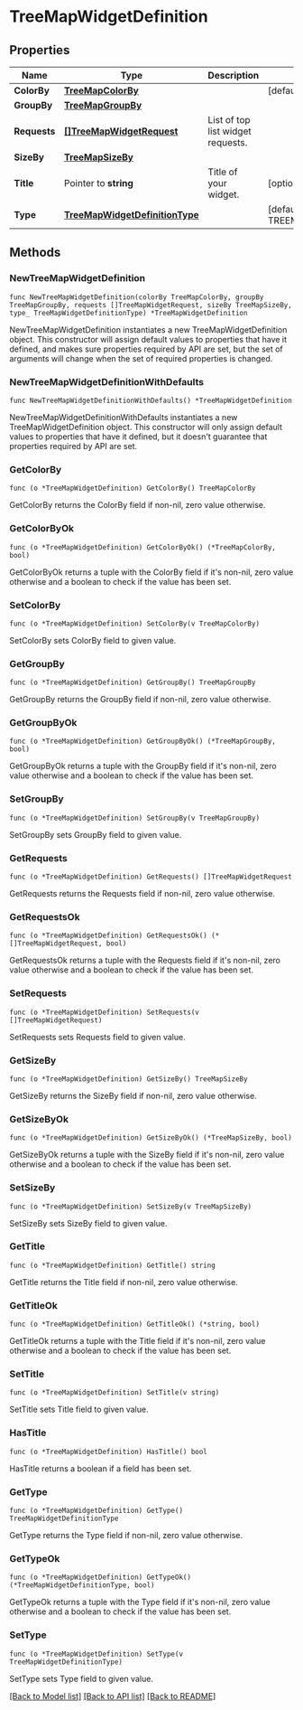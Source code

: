 # TreeMapWidgetDefinition

## Properties

| Name         | Type                                                              | Description                       | Notes                                            |
| ------------ | ----------------------------------------------------------------- | --------------------------------- | ------------------------------------------------ |
| **ColorBy**  | [**TreeMapColorBy**](TreeMapColorBy.md)                           |                                   | [default to TREEMAPCOLORBY_USER]                 |
| **GroupBy**  | [**TreeMapGroupBy**](TreeMapGroupBy.md)                           |                                   |
| **Requests** | [**[]TreeMapWidgetRequest**](TreeMapWidgetRequest.md)             | List of top list widget requests. |
| **SizeBy**   | [**TreeMapSizeBy**](TreeMapSizeBy.md)                             |                                   |
| **Title**    | Pointer to **string**                                             | Title of your widget.             | [optional]                                       |
| **Type**     | [**TreeMapWidgetDefinitionType**](TreeMapWidgetDefinitionType.md) |                                   | [default to TREEMAPWIDGETDEFINITIONTYPE_TREEMAP] |

## Methods

### NewTreeMapWidgetDefinition

`func NewTreeMapWidgetDefinition(colorBy TreeMapColorBy, groupBy TreeMapGroupBy, requests []TreeMapWidgetRequest, sizeBy TreeMapSizeBy, type_ TreeMapWidgetDefinitionType) *TreeMapWidgetDefinition`

NewTreeMapWidgetDefinition instantiates a new TreeMapWidgetDefinition object.
This constructor will assign default values to properties that have it defined,
and makes sure properties required by API are set, but the set of arguments
will change when the set of required properties is changed.

### NewTreeMapWidgetDefinitionWithDefaults

`func NewTreeMapWidgetDefinitionWithDefaults() *TreeMapWidgetDefinition`

NewTreeMapWidgetDefinitionWithDefaults instantiates a new TreeMapWidgetDefinition object.
This constructor will only assign default values to properties that have it defined,
but it doesn't guarantee that properties required by API are set.

### GetColorBy

`func (o *TreeMapWidgetDefinition) GetColorBy() TreeMapColorBy`

GetColorBy returns the ColorBy field if non-nil, zero value otherwise.

### GetColorByOk

`func (o *TreeMapWidgetDefinition) GetColorByOk() (*TreeMapColorBy, bool)`

GetColorByOk returns a tuple with the ColorBy field if it's non-nil, zero value otherwise
and a boolean to check if the value has been set.

### SetColorBy

`func (o *TreeMapWidgetDefinition) SetColorBy(v TreeMapColorBy)`

SetColorBy sets ColorBy field to given value.

### GetGroupBy

`func (o *TreeMapWidgetDefinition) GetGroupBy() TreeMapGroupBy`

GetGroupBy returns the GroupBy field if non-nil, zero value otherwise.

### GetGroupByOk

`func (o *TreeMapWidgetDefinition) GetGroupByOk() (*TreeMapGroupBy, bool)`

GetGroupByOk returns a tuple with the GroupBy field if it's non-nil, zero value otherwise
and a boolean to check if the value has been set.

### SetGroupBy

`func (o *TreeMapWidgetDefinition) SetGroupBy(v TreeMapGroupBy)`

SetGroupBy sets GroupBy field to given value.

### GetRequests

`func (o *TreeMapWidgetDefinition) GetRequests() []TreeMapWidgetRequest`

GetRequests returns the Requests field if non-nil, zero value otherwise.

### GetRequestsOk

`func (o *TreeMapWidgetDefinition) GetRequestsOk() (*[]TreeMapWidgetRequest, bool)`

GetRequestsOk returns a tuple with the Requests field if it's non-nil, zero value otherwise
and a boolean to check if the value has been set.

### SetRequests

`func (o *TreeMapWidgetDefinition) SetRequests(v []TreeMapWidgetRequest)`

SetRequests sets Requests field to given value.

### GetSizeBy

`func (o *TreeMapWidgetDefinition) GetSizeBy() TreeMapSizeBy`

GetSizeBy returns the SizeBy field if non-nil, zero value otherwise.

### GetSizeByOk

`func (o *TreeMapWidgetDefinition) GetSizeByOk() (*TreeMapSizeBy, bool)`

GetSizeByOk returns a tuple with the SizeBy field if it's non-nil, zero value otherwise
and a boolean to check if the value has been set.

### SetSizeBy

`func (o *TreeMapWidgetDefinition) SetSizeBy(v TreeMapSizeBy)`

SetSizeBy sets SizeBy field to given value.

### GetTitle

`func (o *TreeMapWidgetDefinition) GetTitle() string`

GetTitle returns the Title field if non-nil, zero value otherwise.

### GetTitleOk

`func (o *TreeMapWidgetDefinition) GetTitleOk() (*string, bool)`

GetTitleOk returns a tuple with the Title field if it's non-nil, zero value otherwise
and a boolean to check if the value has been set.

### SetTitle

`func (o *TreeMapWidgetDefinition) SetTitle(v string)`

SetTitle sets Title field to given value.

### HasTitle

`func (o *TreeMapWidgetDefinition) HasTitle() bool`

HasTitle returns a boolean if a field has been set.

### GetType

`func (o *TreeMapWidgetDefinition) GetType() TreeMapWidgetDefinitionType`

GetType returns the Type field if non-nil, zero value otherwise.

### GetTypeOk

`func (o *TreeMapWidgetDefinition) GetTypeOk() (*TreeMapWidgetDefinitionType, bool)`

GetTypeOk returns a tuple with the Type field if it's non-nil, zero value otherwise
and a boolean to check if the value has been set.

### SetType

`func (o *TreeMapWidgetDefinition) SetType(v TreeMapWidgetDefinitionType)`

SetType sets Type field to given value.

[[Back to Model list]](../README.md#documentation-for-models) [[Back to API list]](../README.md#documentation-for-api-endpoints) [[Back to README]](../README.md)
